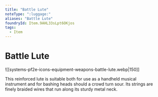 ```yaml
---
title: "Battle Lute"
noteType: ":luggage:"
aliases: "Battle Lute"
foundryId: Item.9AHL33sLpt6OKjos
tags:
  - Item
---
```


# Battle Lute
![[systems-pf2e-icons-equipment-weapons-battle-lute.webp|150]]

This reinforced lute is suitable both for use as a handheld musical instrument and for bashing heads should a crowd turn sour. Its strings are finely braided wires that run along its sturdy metal neck.
